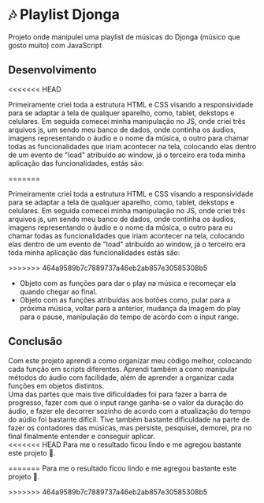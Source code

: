 # 🎶 Playlist Djonga

<p>Projeto onde manipulei uma playlist de músicas do Djonga (músico que gosto muito) com JavaScript</p>

## Desenvolvimento

<<<<<<< HEAD
<p>Primeiramente criei toda a estrutura HTML e CSS visando a responsividade para se adaptar a tela de qualquer aparelho, como, tablet, dekstops e celulares. Em seguida comecei minha manipulação no JS, onde criei três arquivos js, um sendo meu banco de dados, onde continha os áudios, imagens representando o áudio e o nome da música, o outro para chamar todas as funcionalidades que iriam acontecer na tela, colocando elas dentro de um evento de "load" atribuído ao window, já o terceiro era toda minha aplicação das funcionalidades, estás são:</p>
=======
<p>Primeiramente criei toda a estrutura HTML e CSS visando a responsividade para se adaptar a tela de qualquer aparelho, como, tablet, dekstops e celulares. Em seguida comecei minha manipulação no JS, onde criei três arquivos js, um sendo meu banco de dados, onde continha os áudios, imagens representando o áudio e o nome da música, o outro para eu chamar todas as funcionalidades que iriam acontecer na tela, colocando elas dentro de um evento de "load" atribuído ao window, já o terceiro era toda minha aplicação das funcionalidades estás são:</p>
>>>>>>> 464a9589b7c7889737a46eb2ab857e30585308b5

- Objeto com as funções para dar o play na música e recomeçar ela quando chegar ao final.
- Objeto com as funções atribuídas aos botões como, pular para a próxima música, voltar para a anterior, mudança da imagem do play para o pause, manipulação do tempo de acordo com o input range.

## Conclusão

<p>Com este projeto aprendi a como organizar meu código melhor, colocando cada função em scripts diferentes. Aprendi também a como manipular métodos do áudio com facilidade, além de aprender a organizar cada funções em objetos distintos. <br>
Uma das partes que mais tive dificuldades foi para fazer a barra de progresso, fazer com que o input range ganha-se o valor da duração do áudio, e fazer ele decorrer sozinho de acordo com a atualização do tempo do aúdio foi bastante díficil. Tive também bastante dificuldade na parte de fazer os contadores das músicas, mas persiste, pesquisei, demorei, pra no final finalmente entender e conseguir aplicar. <br>
<<<<<<< HEAD
Para me o resultado ficou lindo e me agregou bastante este projeto 🚀.</p>
=======
Para me o resultado ficou lindo e me agregou bastante este projeto 🚀.</p>
>>>>>>> 464a9589b7c7889737a46eb2ab857e30585308b5
